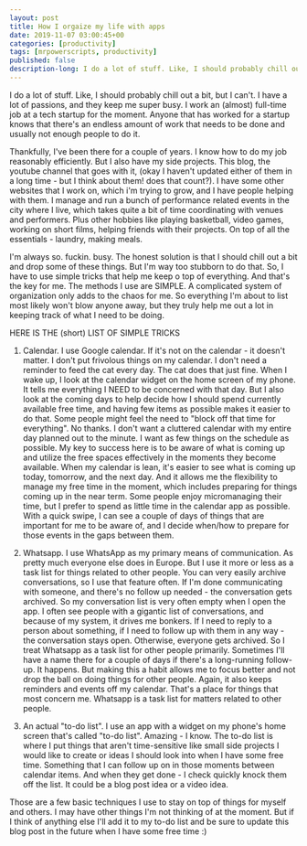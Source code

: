 ```yaml
---
layout: post
title: How I orgaize my life with apps
date: 2019-11-07 03:00:45+00
categories: [productivity]
tags: [mrpowerscripts, productivity]
published: false
description-long: I do a lot of stuff. Like, I should probably chill out a bit, but I can't. I have a lot of passions, and they keep me super busy. I work an (almost) full-time job at a tech startup for the moment. Anyone that has worked for a startup knows that there's an endless amount of work that needs to be done and usually not enough people to do it. 
---
```


I do a lot of stuff. Like, I should probably chill out a bit, but I can't. I have a lot of passions, and they keep me super busy. I work an (almost) full-time job at a tech startup for the moment. Anyone that has worked for a startup knows that there's an endless amount of work that needs to be done and usually not enough people to do it.

Thankfully, I've been there for a couple of years. I know how to do my job reasonably efficiently. But I also have my side projects. This blog, the youtube channel that goes with it, (okay I haven't updated either of them in a long time - but I think about them! does that count?). I have some other websites that I work on, which i'm trying to grow, and I have people helping with them. I manage and run a bunch of performance related events in the city where I live, which takes quite a bit of time coordinating with venues and performers. Plus other hobbies like playing basketball, video games, working on short films, helping friends with their projects. On top of all the essentials - laundry, making meals.  

I'm always so. fuckin. busy. The honest solution is that I should chill out a bit and drop some of these things. But I'm way too stubborn to do that. So, I have to use simple tricks that help me keep o top of everything. And that's the key for me. The methods I use are SIMPLE. A complicated system of organization only adds to the chaos for me. So everything I'm about to list most likely won't blow anyone away, but they truly help me out a lot in keeping track of what I need to be doing.

HERE IS THE (short) LIST OF SIMPLE TRICKS

1. Calendar. I use Google calendar. If it's not on the calendar - it doesn't matter. I don't put frivolous things on my calendar. I don't need a reminder to feed the cat every day. The cat does that just fine. When I wake up, I look at the calendar widget on the home screen of my phone. It tells me everything I NEED to be concerned with that day. But I also look at the coming days to help decide how I should spend currently available free time, and having few items as possible makes it easier to do that. Some people might feel the need to "block off that time for everything". No thanks. I don't want a cluttered calendar with my entire day planned out to the minute. I want as few things on the schedule as possible. My key to success here is to be aware of what is coming up and utilize the free spaces effectively in the moments they become available. When my calendar is lean, it's easier to see what is coming up today, tomorrow, and the next day. And it allows me the flexibility to manage my free time in the moment, which includes preparing for things coming up in the near term. Some people enjoy micromanaging their time, but I prefer to spend as little time in the calendar app as possible. With a quick swipe, I can see a couple of days of things that are important for me to be aware of, and I decide when/how to prepare for those events in the gaps between them.

1. Whatsapp. I use WhatsApp as my primary means of communication. As pretty much everyone else does in Europe. But I use it more or less as a task list for things related to other people. You can very easily archive conversations, so I use that feature often. If I'm done communicating with someone, and there's no follow up needed - the conversation gets archived. So my conversation list is very often empty when I open the app. I often see people with a gigantic list of conversations, and because of my system, it drives me bonkers. If I need to reply to a person about something, if I need to follow up with them in any way - the conversation stays open. Otherwise, everyone gets archived.  So I treat Whatsapp as a task list for other people primarily. Sometimes I'll have a name there for a couple of days if there's a long-running follow-up. It happens. But making this a habit allows me to focus better and not drop the ball on doing things for other people. Again, it also keeps reminders and events off my calendar. That's a place for things that most concern me. Whatsapp is a task list for matters related to other people.

1. An actual "to-do list". I use an app with a widget on my phone's home screen that's called "to-do list". Amazing - I know. The to-do list is where I put things that aren't time-sensitive like small side projects I would like to create or ideas I should look into when I have some free time. Something that I can follow up on in those moments between calendar items. And when they get done - I check quickly knock them off the list. It could be a blog post idea or a video idea. 

Those are a few basic techniques I use to stay on top of things for myself and others. I may have other things I'm not thinking of at the moment. But if I think of anything else I'll add it to my to-do list and be sure to update this blog post in the future when I have some free time :)
